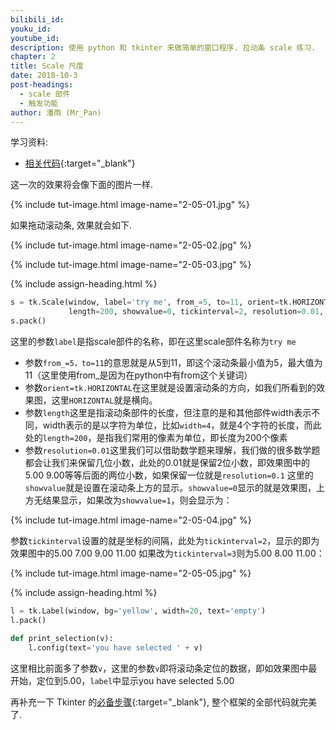 ```yaml
---
bilibili_id: 
youku_id: 
youtube_id: 
description: 使用 python 和 tkinter 来做简单的窗口程序. 拉动条 scale 练习.
chapter: 2
title: Scale 尺度
date: 2018-10-3
post-headings:
  - scale 部件
  - 触发功能
author: 潘雨 (Mr_Pan)
---
```


学习资料:
  * [相关代码](https://github.com/wangliyao518/tutorials/blob/master/tkinterTUT/tk6_scale.py){:target="_blank"}


这一次的效果将会像下面的图片一样.

{% include tut-image.html image-name="2-05-01.jpg" %}

如果拖动滚动条, 效果就会如下.

{% include tut-image.html image-name="2-05-02.jpg" %}

{% include tut-image.html image-name="2-05-03.jpg" %}




{% include assign-heading.html %}

```python
s = tk.Scale(window, label='try me', from_=5, to=11, orient=tk.HORIZONTAL,
             length=200, showvalue=0, tickinterval=2, resolution=0.01, command=print_selection)
s.pack()
```

这里的参数`label`是指scale部件的名称，即在这里scale部件名称为`try me`

* 参数`from_=5，to=11`的意思就是从5到11，即这个滚动条最小值为5，最大值为11（这里使用from_是因为在python中有from这个关键词）
* 参数`orient=tk.HORIZONTAL`在这里就是设置滚动条的方向，如我们所看到的效果图，这里`HORIZONTAL`就是横向。
* 参数`length`这里是指滚动条部件的长度，但注意的是和其他部件width表示不同，width表示的是以字符为单位，比如`width=4`，就是4个字符的长度，而此处的`length=200`，是指我们常用的像素为单位，即长度为200个像素
* 参数`resolution=0.01`这里我们可以借助数学题来理解，我们做的很多数学题都会让我们来保留几位小数，此处的0.01就是保留2位小数，即效果图中的5.00 9.00等等后面的两位小数，如果保留一位就是`resolution=0.1`
这里的`showvalue`就是设置在滚动条上方的显示。`showvalue=0`显示的就是效果图，上方无结果显示，如果改为`showvalue=1`，则会显示为：

{% include tut-image.html image-name="2-05-04.jpg" %}

参数`tickinterval`设置的就是坐标的间隔，此处为`tickinterval=2`，显示的即为效果图中的5.00 7.00 9.00 11.00 如果改为`tickinterval=3`则为5.00 8.00 11.00：


{% include tut-image.html image-name="2-05-05.jpg" %}




{% include assign-heading.html %}

```python
l = tk.Label(window, bg='yellow', width=20, text='empty')
l.pack()

def print_selection(v):
    l.config(text='you have selected ' + v)
```

这里相比前面多了参数`v`，这里的参数`v`即将滚动条定位的数据，即如效果图中最开始，定位到5.00，`label`中显示you have selected 5.00

再补充一下 Tkinter 的[必备步骤](https://github.com/wangliyao518/tutorials/blob/master/tkinterTUT/tk6_scale.py){:target="_blank"},
整个框架的全部代码就完美了.
